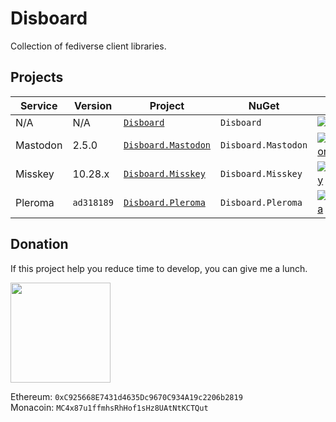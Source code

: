 # Disboard

Collection of fediverse client libraries.


## Projects

| Service  | Version    | Project                                                                                             | NuGet               | Nuget Version                                                                                                                                |
| -------- | ---------- | --------------------------------------------------------------------------------------------------- | ------------------- | -------------------------------------------------------------------------------------------------------------------------------------------- |
| N/A      | N/A        | [`Disboard`](https://github.com/OrionDevelop/Disboard/tree/master/Source/Disboard)                   | `Disboard`          | [![Disboard](https://img.shields.io/nuget/v/Disboard.svg?style=flat-square)](https://nuget.org/packages/Disboard)                            |
| Mastodon | 2.5.0      | [`Disboard.Mastodon`](https://github.com/OrionDevelop/Disboard/tree/master/Source/Disboard.Mastodon) | `Disboard.Mastodon` | [![Disboard.Mastodon](https://img.shields.io/nuget/v/Disboard.Mastodon.svg?style=flat-square)](https://nuget.org/packages/Disboard.Mastodon) |
| Misskey  | 10.28.x    | [`Disboard.Misskey`](https://github.com/OrionDevelop/Disboard/tree/master/Source/Disboard.Misskey)   | `Disboard.Misskey`  | [![Disboard.Misskey](https://img.shields.io/nuget/v/Disboard.Misskey.svg?style=flat-square)](https://nuget.org/packages/Disboard.Misskey)    |
| Pleroma  | `ad318189` | [`Disboard.Pleroma`](https://github.com/OrionDevelop/Disboard/tree/master/Source/Disboard.Pleroma)   | `Disboard.Pleroma`  | [![Disboard.Pleroma](https://img.shields.io/nuget/v/Disboard.Pleroma.svg?style=flat-square)](https://nuget.org/packages/Disboard.Pleroma)    |


## Donation

If this project help you reduce time to develop, you can give me a lunch.

<a href="https://www.patreon.com/mikazuki">
  <img src="https://static.mochizuki.moe/become_a_patron_button.png" srcset="https://static.mochizuki.moe/become_a_patron_button.png 1x, https://static.mochizuki.moe/become_a_patron_button@2x.png 2x" width="160px">
</a>

Ethereum: `0xC925668E7431d4635Dc9670C934A19c2206b2819`  
Monacoin: `MC4x87u1ffmhsRhHof1sHz8UAtNtKCTQut`